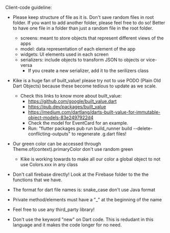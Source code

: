 Client-code guideline:
- Please keep structure of file as it is. Don't save random files in root folder. If you want to add
another folder, please feel free to do so! Better to have one file in a folder than just a random
file in the root folder.
    - screens: meant to store objects that represent different views of the apps
    - model: data representation of each element of the app
    - widgets: UI elements used in each screen
    - serializers: include objects to transform JSON to objects or vice-versa
        - If you create a new serializer, add it to the serilizers class

- Kike is a huge fan of built_value! please try not to use PODO (Plain Old Dart Objects) because
these become tedious to update as we scale.
    - Check this links to know more about built_value:
        - https://github.com/google/built_value.dart
        - https://pub.dev/packages/built_value
        - https://medium.com/dartlang/darts-built-value-for-immutable-object-models-83e2497922d4
        - Check the model for EventCard for an example.
        - Run: "flutter packages pub run build_runner build --delete-conflicting-outputs" to regenerate .g.dart files!

- Our green color can be accessed through Theme.of(context).primaryColor don't use random green
    - Kike is working towards to make all our color a global object to not use Colors.xxx in any class

- Don't call firebase directly! Look at the Firebase folder to the the functions that we have.

- The format for dart file names is: snake_case don't use Java format

- Private method/elements must have a "_" at the beginning of the name

- Feel free to use any third_party library!

- Don't use the keyword "new" on Dart code. This is redudant in this language and it makes the code
longer for no need.

